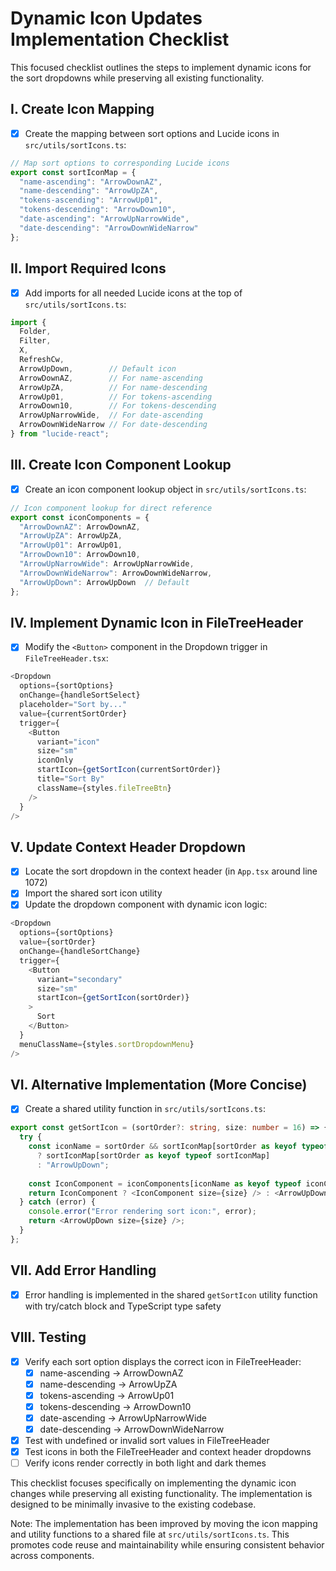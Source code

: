 # Dynamic Icon Updates Implementation Checklist

This focused checklist outlines the steps to implement dynamic icons for the sort dropdowns while preserving all existing functionality.

## I. Create Icon Mapping

- [x] Create the mapping between sort options and Lucide icons in `src/utils/sortIcons.ts`:
```typescript
// Map sort options to corresponding Lucide icons
export const sortIconMap = {
  "name-ascending": "ArrowDownAZ",
  "name-descending": "ArrowUpZA",
  "tokens-ascending": "ArrowUp01",
  "tokens-descending": "ArrowDown10",
  "date-ascending": "ArrowUpNarrowWide",
  "date-descending": "ArrowDownWideNarrow"
};
```

## II. Import Required Icons

- [x] Add imports for all needed Lucide icons at the top of `src/utils/sortIcons.ts`:
```typescript
import { 
  Folder, 
  Filter, 
  X, 
  RefreshCw, 
  ArrowUpDown,        // Default icon
  ArrowDownAZ,        // For name-ascending
  ArrowUpZA,          // For name-descending
  ArrowUp01,          // For tokens-ascending
  ArrowDown10,        // For tokens-descending
  ArrowUpNarrowWide,  // For date-ascending
  ArrowDownWideNarrow // For date-descending
} from "lucide-react";
```

## III. Create Icon Component Lookup

- [x] Create an icon component lookup object in `src/utils/sortIcons.ts`:
```typescript
// Icon component lookup for direct reference
export const iconComponents = {
  "ArrowDownAZ": ArrowDownAZ,
  "ArrowUpZA": ArrowUpZA,
  "ArrowUp01": ArrowUp01,
  "ArrowDown10": ArrowDown10,
  "ArrowUpNarrowWide": ArrowUpNarrowWide,
  "ArrowDownWideNarrow": ArrowDownWideNarrow,
  "ArrowUpDown": ArrowUpDown  // Default
};
```

## IV. Implement Dynamic Icon in FileTreeHeader

- [x] Modify the `<Button>` component in the Dropdown trigger in `FileTreeHeader.tsx`:
```typescript
<Dropdown
  options={sortOptions}
  onChange={handleSortSelect}
  placeholder="Sort by..."
  value={currentSortOrder}
  trigger={
    <Button
      variant="icon"
      size="sm"
      iconOnly
      startIcon={getSortIcon(currentSortOrder)}
      title="Sort By"
      className={styles.fileTreeBtn}
    />
  }
/>
```

## V. Update Context Header Dropdown

- [x] Locate the sort dropdown in the context header (in `App.tsx` around line 1072)
- [x] Import the shared sort icon utility
- [x] Update the dropdown component with dynamic icon logic:
```typescript
<Dropdown
  options={sortOptions}
  value={sortOrder}
  onChange={handleSortChange}
  trigger={
    <Button
      variant="secondary"
      size="sm"
      startIcon={getSortIcon(sortOrder)}
    >
      Sort
    </Button>
  }
  menuClassName={styles.sortDropdownMenu}
/>
```

## VI. Alternative Implementation (More Concise)

- [x] Create a shared utility function in `src/utils/sortIcons.ts`:
```typescript
export const getSortIcon = (sortOrder?: string, size: number = 16) => {
  try {
    const iconName = sortOrder && sortIconMap[sortOrder as keyof typeof sortIconMap] 
      ? sortIconMap[sortOrder as keyof typeof sortIconMap] 
      : "ArrowUpDown";
    
    const IconComponent = iconComponents[iconName as keyof typeof iconComponents];
    return IconComponent ? <IconComponent size={size} /> : <ArrowUpDown size={size} />;
  } catch (error) {
    console.error("Error rendering sort icon:", error);
    return <ArrowUpDown size={size} />;
  }
};
```

## VII. Add Error Handling

- [x] Error handling is implemented in the shared `getSortIcon` utility function with try/catch block and TypeScript type safety

## VIII. Testing

- [x] Verify each sort option displays the correct icon in FileTreeHeader:
  - [x] name-ascending → ArrowDownAZ
  - [x] name-descending → ArrowUpZA  
  - [x] tokens-ascending → ArrowUp01
  - [x] tokens-descending → ArrowDown10
  - [x] date-ascending → ArrowUpNarrowWide
  - [x] date-descending → ArrowDownWideNarrow
- [x] Test with undefined or invalid sort values in FileTreeHeader
- [x] Test icons in both the FileTreeHeader and context header dropdowns
- [ ] Verify icons render correctly in both light and dark themes

This checklist focuses specifically on implementing the dynamic icon changes while preserving all existing functionality. The implementation is designed to be minimally invasive to the existing codebase.

Note: The implementation has been improved by moving the icon mapping and utility functions to a shared file at `src/utils/sortIcons.ts`. This promotes code reuse and maintainability while ensuring consistent behavior across components.